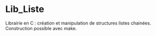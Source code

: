 # Lib_Liste

Librairie en C : création et manipulation de structures listes chainées.
Construction possible avec make.
